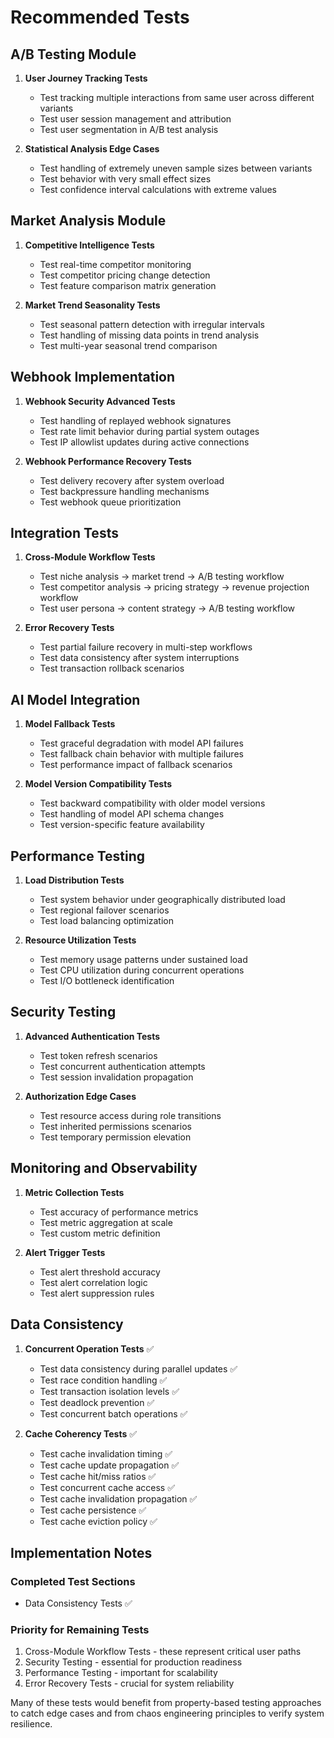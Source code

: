 # Recommended Tests

## A/B Testing Module
1. **User Journey Tracking Tests**
   - Test tracking multiple interactions from same user across different variants
   - Test user session management and attribution
   - Test user segmentation in A/B test analysis

2. **Statistical Analysis Edge Cases**
   - Test handling of extremely uneven sample sizes between variants
   - Test behavior with very small effect sizes
   - Test confidence interval calculations with extreme values

## Market Analysis Module
1. **Competitive Intelligence Tests**
   - Test real-time competitor monitoring
   - Test competitor pricing change detection
   - Test feature comparison matrix generation

2. **Market Trend Seasonality Tests**
   - Test seasonal pattern detection with irregular intervals
   - Test handling of missing data points in trend analysis
   - Test multi-year seasonal trend comparison

## Webhook Implementation
1. **Webhook Security Advanced Tests**
   - Test handling of replayed webhook signatures
   - Test rate limit behavior during partial system outages
   - Test IP allowlist updates during active connections

2. **Webhook Performance Recovery Tests**
   - Test delivery recovery after system overload
   - Test backpressure handling mechanisms
   - Test webhook queue prioritization

## Integration Tests
1. **Cross-Module Workflow Tests**
   - Test niche analysis → market trend → A/B testing workflow
   - Test competitor analysis → pricing strategy → revenue projection workflow
   - Test user persona → content strategy → A/B testing workflow

2. **Error Recovery Tests**
   - Test partial failure recovery in multi-step workflows
   - Test data consistency after system interruptions
   - Test transaction rollback scenarios

## AI Model Integration
1. **Model Fallback Tests**
   - Test graceful degradation with model API failures
   - Test fallback chain behavior with multiple failures
   - Test performance impact of fallback scenarios

2. **Model Version Compatibility Tests**
   - Test backward compatibility with older model versions
   - Test handling of model API schema changes
   - Test version-specific feature availability

## Performance Testing
1. **Load Distribution Tests**
   - Test system behavior under geographically distributed load
   - Test regional failover scenarios
   - Test load balancing optimization

2. **Resource Utilization Tests**
   - Test memory usage patterns under sustained load
   - Test CPU utilization during concurrent operations
   - Test I/O bottleneck identification

## Security Testing
1. **Advanced Authentication Tests**
   - Test token refresh scenarios
   - Test concurrent authentication attempts
   - Test session invalidation propagation

2. **Authorization Edge Cases**
   - Test resource access during role transitions
   - Test inherited permissions scenarios
   - Test temporary permission elevation

## Monitoring and Observability
1. **Metric Collection Tests**
   - Test accuracy of performance metrics
   - Test metric aggregation at scale
   - Test custom metric definition

2. **Alert Trigger Tests**
   - Test alert threshold accuracy
   - Test alert correlation logic
   - Test alert suppression rules

## Data Consistency
1. **Concurrent Operation Tests** ✅
   - Test data consistency during parallel updates ✅
   - Test race condition handling ✅
   - Test transaction isolation levels ✅
   - Test deadlock prevention ✅
   - Test concurrent batch operations ✅

2. **Cache Coherency Tests** ✅
   - Test cache invalidation timing ✅
   - Test cache update propagation ✅
   - Test cache hit/miss ratios ✅
   - Test concurrent cache access ✅
   - Test cache invalidation propagation ✅
   - Test cache persistence ✅
   - Test cache eviction policy ✅

## Implementation Notes

### Completed Test Sections

- Data Consistency Tests ✅

### Priority for Remaining Tests

1. Cross-Module Workflow Tests - these represent critical user paths
2. Security Testing - essential for production readiness
3. Performance Testing - important for scalability
4. Error Recovery Tests - crucial for system reliability

Many of these tests would benefit from property-based testing approaches to catch edge cases and from chaos engineering principles to verify system resilience.
